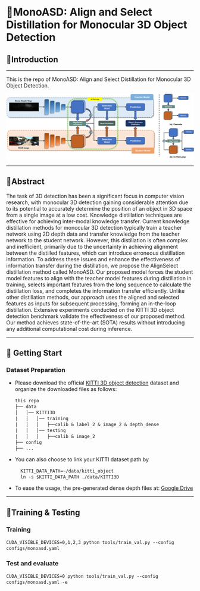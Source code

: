 # 🍉MonoASD: Align and Select Distillation for Monocular 3D Object Detection

## 🍎Introduction

---

This is the repo of MonoASD: Align and Select Distillation for Monocular 3D Object Detection.

<img src = 'img/framework.jpg'>

---

## 🍒Abstract

The task of 3D detection has been a significant focus in computer vision research, with monocular 3D detection gaining considerable attention due to its potential to accurately determine the position of an object in 3D space from a single image at a low cost. Knowledge distillation techniques are effective for achieving inter-modal knowledge transfer. Current knowledge distillation methods for monocular 3D detection typically train a teacher network using 2D depth data and transfer knowledge from the teacher network to the student network. However, this distillation is often complex and inefficient, primarily due to the uncertainty in achieving alignment between the distilled features, which can introduce erroneous distillation information. To address these issues and enhance the effectiveness of information transfer during the distillation, we propose the AlignSelect distillation method called MonoASD. Our proposed model forces the student model features to align with the teacher model features during distillation in training, selects important features from the long sequence to calculate the distillation loss, and completes the information transfer efficiently. Unlike other distillation methods, our approach uses the aligned and selected features as inputs for subsequent processing, forming an in-the-loop distillation. Extensive experiments conducted on the KITTI 3D object detection benchmark validate the effectiveness of our proposed method. Our method achieves state-of-the-art (SOTA) results without introducing any additional computational cost during inference.

---

## 🍓 Getting Start

### Dataset Preparation

*   Please download the official [KITTI 3D object detection](http://www.cvlibs.net/datasets/kitti/eval_object.php?obj_benchmark=3d) dataset and organize the downloaded files as follows:

    ```
    this repo
    ├── data
    │   │── KITTI3D
    |   │   │── training
    |   │   │   ├──calib & label_2 & image_2 & depth_dense
    |   │   │── testing
    |   │   │   ├──calib & image_2
    ├── config
    ├── ...
    ```

*   You can also choose to link your KITTI dataset path by

    ```
      KITTI_DATA_PATH=~/data/kitti_object
      ln -s $KITTI_DATA_PATH ./data/KITTI3D
    ```

*   To ease the usage,  the pre-generated dense depth files at: [Google Drive](https://drive.google.com/file/d/1mlHtG8ZXLfjm0lSpUOXHulGF9fsthRtM/view?usp=sharing) 

---

## 🍇Training & Testing

### Training

```
CUDA_VISIBLE_DEVICES=0,1,2,3 python tools/train_val.py --config configs/monoasd.yaml
```

### Test and evaluate 

```
CUDA_VISIBLE_DEVICES=0 python tools/train_val.py --config configs/monoasd.yaml -e
```


